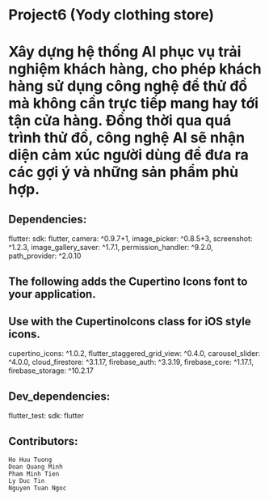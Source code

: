 # Project6  (Yody clothing store)

# Xây dựng hệ thống AI phục vụ trải nghiệm khách hàng, cho phép khách hàng sử dụng công nghệ để thử đồ mà không cần trực tiếp mang hay tới tận cửa hàng. Đồng thời qua quá trình thử đồ, công nghệ AI sẽ nhận diện cảm xúc người dùng để đưa ra các gợi ý và những sản phẩm phù hợp.

## Dependencies:
  flutter:
    sdk: flutter,
  camera: ^0.9.7+1,
  image_picker: ^0.8.5+3,
  screenshot: ^1.2.3,
  image_gallery_saver: ^1.7.1,
  permission_handler: ^9.2.0,
  path_provider: ^2.0.10
  ## The following adds the Cupertino Icons font to your application.
  ## Use with the CupertinoIcons class for iOS style icons.
  cupertino_icons: ^1.0.2,
  flutter_staggered_grid_view: ^0.4.0,
  carousel_slider: ^4.0.0,
  cloud_firestore: ^3.1.17,
  firebase_auth: ^3.3.19,
  firebase_core: ^1.17.1,
  firebase_storage: ^10.2.17
  
  
## Dev_dependencies:
  flutter_test:
    sdk: flutter


## Contributors:
    Ho Huu Tuong
    Doan Quang Minh
    Pham Minh Tien
    Ly Duc Tin
    Nguyen Tuan Ngoc

